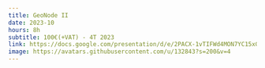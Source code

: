 ```yaml
---
title: GeoNode II
date: 2023-10
hours: 8h
subtitle: 100€(+VAT) - 4T 2023
link: https://docs.google.com/presentation/d/e/2PACX-1vTIFWd4MON7YC15xGZwYwqKnu4iL5SDyl8AdU9tSDAjhuBS_XRV1-cbaV6v4K5Q6pMlI2kSakWWK_bw/pub?start=true&loop=false&delayms=3000
image: https://avatars.githubusercontent.com/u/132843?s=200&v=4
---
```


